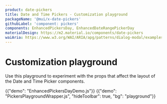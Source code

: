 ```yaml
---
product: date-pickers
title: Date and Time Pickers - Customization playground
packageName: '@mui/x-date-pickers'
githubLabel: 'component: pickers'
components: EnhancedPickersDay, EnhancedDateRangePickerDay
materialDesign: https://m2.material.io/components/date-pickers
waiAria: https://www.w3.org/WAI/ARIA/apg/patterns/dialog-modal/examples/datepicker-dialog/
---
```


# Customization playground

<p class="description">Use this playground to experiment with the props that affect the layout of the Date and Time Picker components.</p>

{{"demo": "EnhancedPickersDayDemo.js"}}
{{"demo": "PickersPlaygroundWrapper.js", "hideToolbar": true, "bg": "playground"}}
